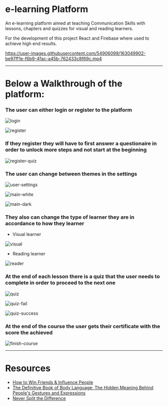 # e-learning Platform
An e-learning platform aimed at teaching Communication Skills with lessons, chapters and quizzes for visual and reading learners. 

For the development of this project React and Firebase where used to achieve high end results.

https://user-images.githubusercontent.com/54906099/163049902-be97ff1e-f6b9-4fac-a45b-762433c8f69c.mp4

---

# Below a Walkthrough of the platform:

### The user can either login or register to the platform

![login](https://github.com/GeorgeCodeHub/e-learning-platform/blob/main/Screenshots/1.login.PNG)

![register](https://github.com/GeorgeCodeHub/e-learning-platform/blob/main/Screenshots/2.register.PNG)

### If they register they will have to first answer a questionaire in order to unlock more steps and not start at the beginning

![register-quiz](https://github.com/GeorgeCodeHub/e-learning-platform/blob/main/Screenshots/3.register.PNG)

### The user can change between themes in the settings

![user-settings](https://github.com/GeorgeCodeHub/e-learning-platform/blob/main/Screenshots/5.UserSettings.PNG)

![main-white](https://github.com/GeorgeCodeHub/e-learning-platform/blob/main/Screenshots/4.Main.PNG)

![main-dark](https://github.com/GeorgeCodeHub/e-learning-platform/blob/main/Screenshots/8.DarkModeMain.PNG)

### They also can change the type of learner they are in accordance to how they learner

- Visual learner

![visual](https://github.com/GeorgeCodeHub/e-learning-platform/blob/main/Screenshots/9.LearnerVisual.PNG)

- Reading learner

![reader](https://github.com/GeorgeCodeHub/e-learning-platform/blob/main/Screenshots/10.LearnerReading.PNG)

### At the end of each lesson there is a quiz that the user needs to complete in order to proceed to the next one

![quiz](https://github.com/GeorgeCodeHub/e-learning-platform/blob/main/Screenshots/13.Lesson1Questions.PNG)

![quiz-fail](https://github.com/GeorgeCodeHub/e-learning-platform/blob/main/Screenshots/14.Quiz1Fail.PNG)

![quiz-success](https://github.com/GeorgeCodeHub/e-learning-platform/blob/main/Screenshots/15.Quiz1Success.PNG)

### At the end of the course the user gets their certificate with the score the achieved

![finish-course](https://github.com/GeorgeCodeHub/e-learning-platform/blob/main/Screenshots/20.Finish.PNG)

---

# Resources

- [How to Win Friends & Influence People](https://www.amazon.com/How-Win-Friends-Influence-People/dp/0671027034)
- [The Definitive Book of Body Language: The Hidden Meaning Behind People's Gestures and Expressions](https://www.amazon.com/Definitive-Book-Body-Language-Expressions/dp/0553804723)
- [Never Split the Difference](https://www.amazon.com/Never-Split-Difference-Negotiating-Depended/dp/0062407805)
